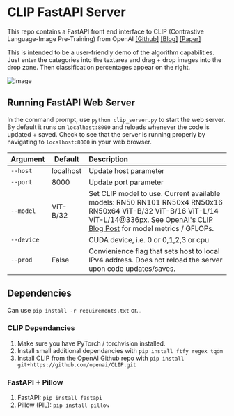 # CLIP FastAPI Server

This repo contains a FastAPI front end interface to CLIP (Contrastive Language-Image Pre-Training) from OpenAI [[Github]](https://github.com/openai/CLIP) [[Blog]](https://openai.com/blog/clip/) [[Paper]](https://arxiv.org/abs/2103.00020)

This is intended to be a user-friendly demo of the algorithm capabilities. Just enter the categories into the textarea and drag + drop images into the drop zone. Then classification percentages appear on the right.

![image](https://user-images.githubusercontent.com/47000850/166162679-ce2bbe8a-47db-470e-bc9c-6090faa95e87.png)

## Running FastAPI Web Server

In the command prompt, use `python clip_server.py` to start the web server. By default it runs on `localhost:8000` and reloads whenever the code is updated + saved. Check to see that the server is running properly by navigating to `localhost:8000` in your web browser.

| Argument | Default | Description |
| --- | --- | :--- |
| `--host` | localhost |Update host parameter |
| `--port` | 8000 | Update port parameter |
| `--model` | ViT-B/32 |Set CLIP model to use. Current available models: RN50 RN101 RN50x4 RN50x16 RN50x64 ViT-B/32 ViT-B/16 ViT-L/14 ViT-L/14@336px. See [OpenAI's CLIP Blog Post](https://openai.com/blog/clip/) for model metrics / GFLOPs.
| `--device` |  | CUDA device, i.e. 0 or 0,1,2,3 or cpu |
| `--prod` | False | Convienience flag that sets host to local IPv4 address. Does not reload the server upon code updates/saves. |

## Dependencies

Can use `pip install -r requirements.txt` or...

### CLIP Dependancies

1. Make sure you have PyTorch / torchvision installed.
1. Install small additional dependancies with `pip install ftfy regex tqdm`
1. Install CLIP from the OpenAI Github repo with `pip install git+https://github.com/openai/CLIP.git`

### FastAPI + Pillow

1. FastAPI: `pip install fastapi`
1. Pillow (PIL): `pip install pillow`
